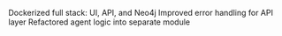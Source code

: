 Dockerized full stack: UI, API, and Neo4j
Improved error handling for API layer
Refactored agent logic into separate module

